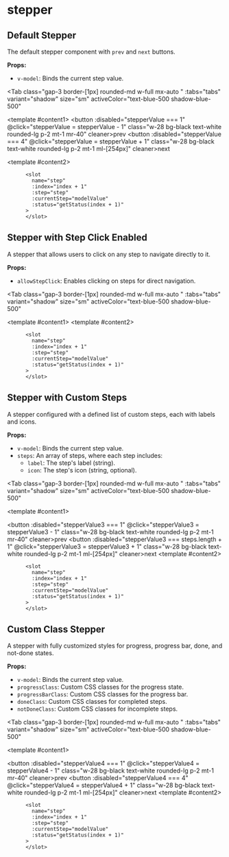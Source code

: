 # stepper
<script setup>
import { ref } from 'vue'
const steps =  ref([
            { label: "authentication", icon: "mdiCheck" },
            { label: "Pre payment", icon: "mdiCloudCheckVariantOutline" },
            { label: "payment", icon: "mdiCloudCheckVariantOutline" },
            { label: "Final approval", icon: "mdiCheckDecagramOutline" }
        ]);
const tabs = [
  { label: 'UI', value: 1, content: '' },
  { label: 'Slots', value: 2, content: ''},
  { label: 'Props', value: 3, content: ''},
];
const stepperValue = ref(1);
const stepperValue2 = ref(1);
const stepperValue3 = ref(1);
const stepperValue4 = ref(1);
</script>

## Default Stepper

The default stepper component with `prev` and `next` buttons.

**Props:**

- `v-model`: Binds the current step value.

<Tab 
   class="gap-3 border-[1px] rounded-md w-full mx-auto "
    :tabs="tabs" 
    variant="shadow"
    size="sm"
    activeColor="text-blue-500 shadow-blue-500"
  >
<template #content1>
<Stepper v-model="stepperValue" ></Stepper>
<button :disabled="stepperValue === 1"  @click="stepperValue = stepperValue - 1" class="w-28 bg-black text-white rounded-lg p-2 mt-1 mr-40" cleaner>prev</button>
<button :disabled="stepperValue === 4" @click="stepperValue = stepperValue + 1" class="w-28 bg-black text-white rounded-lg p-2 mt-1 ml-[254px]" cleaner>next</button>
</template>

<template #content2>

```vue
      <slot
        name="step"
        :index="index + 1"
        :step="step"
        :currentStep="modelValue"
        :status="getStatus(index + 1)"
      >
      </slot>
```

</template>
<template #content3>

```vue
<Stepper v-model="stepperValue" ></Stepper>
<button :disabled="stepperValue === 1"  @click="stepperValue = stepperValue - 1" 
class="w-28 bg-black text-white rounded-lg p-2 mt-1 mr-80" cleaner>prev</button>
<button :disabled="stepperValue === 4" @click="stepperValue = stepperValue + 1" 
class="w-28 bg-black text-white rounded-lg p-2 mt-1 ml-36" cleaner>next</button>
```

</template>
</Tab>


## Stepper with Step Click Enabled

A stepper that allows users to click on any step to navigate directly to it.

**Props:**

- `allowStepClick`: Enables clicking on steps for direct navigation.

<Tab 
   class="gap-3 border-[1px] rounded-md w-full mx-auto "
    :tabs="tabs" 
    variant="shadow"
    size="sm"
    activeColor="text-blue-500 shadow-blue-500"
  >
<template #content1>
<Stepper v-model="stepperValue2" allowStepClick></Stepper>
</template>
<template #content2>

```vue
      <slot
        name="step"
        :index="index + 1"
        :step="step"
        :currentStep="modelValue"
        :status="getStatus(index + 1)"
      >
      </slot>
```

</template>
<template #content3>

```vue
<Stepper v-model="stepperValue" allowStepClick></Stepper>
```
</template>
</Tab>

## Stepper with Custom Steps

A stepper configured with a defined list of custom steps, each with labels and icons.

**Props:**

- `v-model`: Binds the current step value.
- `steps`: An array of steps, where each step includes:
  - `label`: The step's label (string).
  - `icon`: The step's icon (string, optional).

<Tab 
   class="gap-3 border-[1px] rounded-md w-full mx-auto "
    :tabs="tabs" 
    variant="shadow"
    size="sm"
    activeColor="text-blue-500 shadow-blue-500"
  >
<template #content1>

<Stepper v-model="stepperValue3" :steps="steps"></Stepper>
<button :disabled="stepperValue3 === 1" @click="stepperValue3 = stepperValue3 - 1" class="w-28 bg-black text-white rounded-lg p-2 mt-1 mr-40" cleaner>prev</button>
<button :disabled="stepperValue3 === steps.length + 1" @click="stepperValue3 = stepperValue3 + 1" class="w-28 bg-black text-white rounded-lg p-2 mt-1 ml-[254px]" cleaner>next</button>
</template>
<template #content2>

```vue
      <slot
        name="step"
        :index="index + 1"
        :step="step"
        :currentStep="modelValue"
        :status="getStatus(index + 1)"
      >
      </slot>
```

</template>
<template #content3>

```vue
const steps =  ref([
            { label: "authentication", icon: "mdiCheck" },
            { label: "Pre payment", icon: "mdiCloudCheckVariantOutline" },
            { label: "payment", icon: "mdiCloudCheckVariantOutline" },
            { label: "Final approval", icon: "mdiCheckDecagramOutline" }
        ]);

<Stepper v-model="stepperValue" :steps="steps"></Stepper>
```
</template>
</Tab>


## Custom Class Stepper

A stepper with fully customized styles for progress, progress bar, done, and not-done states.

**Props:**

- `v-model`: Binds the current step value.
- `progressClass`: Custom CSS classes for the progress state.
- `progressBarClass`: Custom CSS classes for the progress bar.
- `doneClass`: Custom CSS classes for completed steps.
- `notDoneClass`: Custom CSS classes for incomplete steps.

<Tab 
   class="gap-3 border-[1px] rounded-md w-full mx-auto "
    :tabs="tabs" 
    variant="shadow"
    size="sm"
    activeColor="text-blue-500 shadow-blue-500"
  >
<template #content1>

<Stepper v-model="stepperValue4" progressClass="shadow-md bg-indigo-200" progressBarClass="bg-blue-950" doneClass="shadow-md bg-blue-950" notDoneClass="shadow-md bg-indigo-200 text-black"></Stepper>
<button :disabled="stepperValue4 === 1"  @click="stepperValue4 = stepperValue4 - 1" class="w-28 bg-black text-white rounded-lg p-2 mt-1 mr-40" cleaner>prev</button>
<button :disabled="stepperValue4 === 4" @click="stepperValue4 = stepperValue4 + 1" class="w-28 bg-black text-white rounded-lg p-2 mt-1 ml-[254px]" cleaner>next</button>
</template>
<template #content2>

```vue
      <slot
        name="step"
        :index="index + 1"
        :step="step"
        :currentStep="modelValue"
        :status="getStatus(index + 1)"
      >
      </slot>
```

</template>
<template #content3>

```vue
<Stepper v-model="stepperValue" progressClass="shadow-md bg-indigo-200" 
progressBarClass="bg-blue-950" doneClass="shadow-md bg-blue-950" 
notDoneClass="shadow-md bg-indigo-200 text-black"></Stepper>
```

</template>
</Tab>